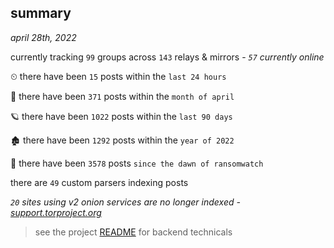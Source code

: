 
## summary
_april 28th, 2022_

currently tracking `99` groups across `143` relays & mirrors - _`57` currently online_

⏲ there have been `15` posts within the `last 24 hours`

🦈 there have been `371` posts within the `month of april`

🪐 there have been `1022` posts within the `last 90 days`

🏚 there have been `1292` posts within the `year of 2022`

🦕 there have been `3578` posts `since the dawn of ransomwatch`

there are `49` custom parsers indexing posts

_`20` sites using v2 onion services are no longer indexed - [support.torproject.org](https://support.torproject.org/onionservices/v2-deprecation/)_

> see the project [README](https://github.com/thetanz/ransomwatch#ransomwatch--) for backend technicals
